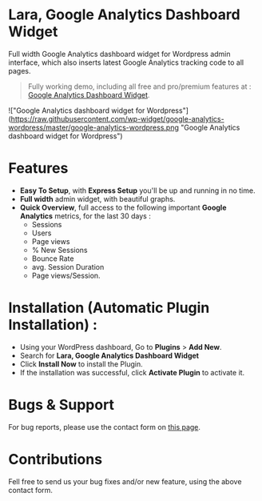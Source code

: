 # Lara, Google Analytics Dashboard Widget

Full width Google Analytics dashboard widget for Wordpress admin interface, which also inserts latest Google Analytics tracking code to all pages.

>Fully working demo, including all free and pro/premium features at : [Google Analytics Dashboard Widget](https://wpdemo.whmcsadmintheme.com/).

!["Google Analytics dashboard widget for Wordpress"] (https://raw.githubusercontent.com/wp-widget/google-analytics-wordpress/master/google-analytics-wordpress.png "Google Analytics dashboard widget for Wordpress")

# Features
* **Easy To Setup**, with **Express Setup** you'll be up and running in no time.
* **Full width** admin widget, with beautiful graphs.
* **Quick Overview**, full access to the following important **Google Analytics** metrics, for the last 30 days :
  - Sessions
  - Users
  - Page views
  -  % New Sessions
  -  Bounce Rate
  -  avg. Session Duration
  -  Page views/Session.

# Installation (Automatic Plugin Installation) :
* Using your WordPress dashboard, Go to **Plugins** > **Add New**.
* Search for **Lara, Google Analytics Dashboard Widget**
* Click **Install Now** to install the Plugin.
* If the installation was successful, click **Activate Plugin** to activate it.

# Bugs & Support
For bug reports, please use the contact form on [this page](https://www.whmcsadmintheme.com/).

# Contributions
Fell free to send us your bug fixes and/or new feature, using the above contact form.